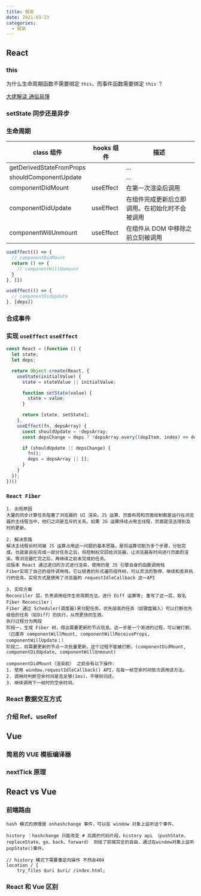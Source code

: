 ```yaml
---
title: 框架
date: 2021-03-23
categories:
  - 框架
---
```


## React

### this

为什么生命周期函数不需要绑定 `this`，而事件函数需要绑定 `this` ？

[大佬解读 通俗易懂](https://duola8789.github.io/2019/05/12/01%20%E5%89%8D%E7%AB%AF%E7%AC%94%E8%AE%B0/03%20React/React01%20%E5%9F%BA%E7%A1%80/React%E5%9F%BA%E7%A1%8012%20React%E4%B8%AD%E7%9A%84this%E7%BB%91%E5%AE%9A/)

### setState 同步还是异步

### 生命周期

class 组件 | hooks 组件 | 描述
---|---|---
getDerivedStateFromProps | | ...
shouldComponentUpdate | | ...
componentDidMount | useEffect | 在第一次渲染后调用
componentDidUpdate | useEffect | 在组件完成更新后立即调用。在初始化时不会被调用
componentWillUnmount | useEffect | 在组件从 DOM 中移除之前立刻被调用 

```js
useEffect(() => {
  // componentDidMount
  return () => {
    // componentWillUnmount
  }
}, [])

useEffect(() => {
  // componentDidUpdate
}, [deps])
```

### 合成事件

### 实现 `useEffect` `useEffect`

```js
const React = (function () {
  let state;
  let deps;

  return Object.create(React, {
    useState(initialValue) {
      state = stateValue || initialValue;

      function setState(value) {
        state = value;
      }

      return [state, setState];
    },
    useEffect(fn, depsArray) {
      const shouldUpdate = !depsArray;
      const depsChange = deps ? !depsArray.every((depItem, index) => depItem === depsArray[index]) : true;

      if (shouldUpdate || depsChange) {
        fn();
        deps = depsArray || [];
      }
    }
  });
})()
```

### `React Fiber`

```
1. 出现原因
大量的同步计算任务阻塞了浏览器的 UI 渲染。JS 运算、页面布局和页面绘制都是运行在浏览器的主线程当中，他们之间是互斥的关系。如果 JS 运算持续占用主线程，页面就没法得到及时的更新。

2. 解决思路
解决主线程长时间被 JS 运算占用这一问题的基本思路，是将运算切割为多个步骤，分批完成。也就是说在完成一部分任务之后，将控制权交回给浏览器，让浏览器有时间进行页面的渲染。等浏览器忙完之后，再继续之前未完成的任务。
旧版本 React 通过递归的方式进行渲染，使用的是 JS 引擎自身的函数调用栈
Fiber实现了自己的组件调用栈，它以链表的形式遍历组件树，可以灵活的暂停、继续和丢弃执行的任务。实现方式是使用了浏览器的 requestIdleCallback 这一API

3. 实现方案
Reconciler 层，负责调用组件生命周期方法，进行 Diff 运算等; 重写了这一层，取名 Fiber Reconciler；
Fiber 通过 Scheduler(调度器)来分配任务。优先级高的任务（如键盘输入）可以打断优先级低的任务（如Diff）的执行，从而更快的生效。
执行过程分为两段
阶段一，生成 Fiber 树，得出需要更新的节点信息。这一步是一个渐进的过程，可以被打断。（已废弃 componentWillMount, componentWillReceiveProps, componentWillUpdate；）
阶段二，将需要更新的节点一次批量更新，这个过程不能被打断。(componentDidMount, componentDidUpdate, componentWillUnmount)

componentDidMount（渲染前） 之前会有以下操作:
1. 使用 window.requestIdleCallback() API，在每一帧空余时间依次调用该方法。
2. 调用时判断空余时间是否足够(1ms)，不够则归还。
3. 继续调用下一帧时的空余时间。
```

### React 数据交互方式

### 介绍 Ref、useRef

## Vue

### 简易的 VUE 模板编译器

### nextTick 原理

## React vs Vue

### 前端路由

```
hash 模式的原理是 onhashchange 事件，可以在 window 对象上监听这个事件。

history ：hashchange 只能改变 # 后面的代码片段，history api （pushState、replaceState、go、back、forward） 则给了前端完全的自由，通过在window对象上监听popState()事件。
```

```
// history 模式下需要重定向操作 不然会404
location / {
    try_files $uri $uri/ /index.html;
```

### React 和 Vue 区别
